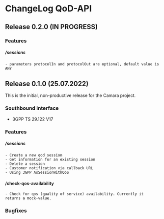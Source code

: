 # ChangeLog QoD-API

## Release 0.2.0 (IN PROGRESS)

### Features

##### /sessions

    - parameters protocolIn and protocolOut are optional, default value is ANY

## Release 0.1.0 (25.07.2022)

This is the initial, non-productive release for the Camara project.

### Southbound interface

- 3GPP TS 29.122 V17

### Features

##### /sessions

    - Create a new qod session
    - Get information for an existing session
    - Delete a session
    - Customer notification via callback URL
    - Using 3GPP AsSessionWithQoS

#### /check-qos-availability

    - Check for qos (quality of service) availability. Currently it returns a mock-value.

### Bugfixes